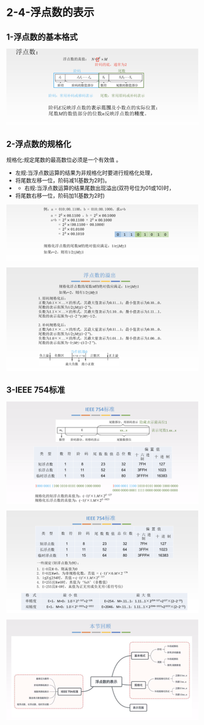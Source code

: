 # 2-4-浮点数的表示

## 1-浮点数的基本格式

![](../../.gitbook/assets/image%20%28196%29.png)

## 2-浮点数的规格化

规格化:规定尾数的最高数位必须是一个有效值 。

* 左规:当浮点数运算的结果为非规格化时要进行规格化处理，
* 将尾数左移一位，阶码减1\(基数为2时\)。
* * 右规:当浮点数运算的结果尾数出现溢出\(双符号位为01或10\)时，
* 将尾数右移一位，阶码加1\(基数为2时\)

![](../../.gitbook/assets/image%20%28370%29.png)

![](../../.gitbook/assets/image%20%28112%29.png)

## 3-IEEE 754标准

![](../../.gitbook/assets/image%20%28252%29.png)

![](../../.gitbook/assets/image%20%2858%29.png)

![](../../.gitbook/assets/image%20%28154%29.png)

